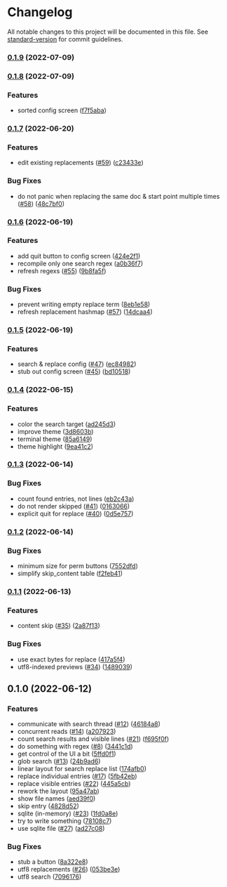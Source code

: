 # Changelog

All notable changes to this project will be documented in this file. See [standard-version](https://github.com/conventional-changelog/standard-version) for commit guidelines.

### [0.1.9](https://github.com/Terkwood/zeditor/compare/v0.1.8...v0.1.9) (2022-07-09)

### [0.1.8](https://github.com/Terkwood/zeditor/compare/v0.1.7...v0.1.8) (2022-07-09)


### Features

* sorted config screen ([f7f5aba](https://github.com/Terkwood/zeditor/commit/f7f5aba4ce27d1c5ca6d81560009a20bce8878d2))

### [0.1.7](https://github.com/Terkwood/zeditor/compare/v0.1.6...v0.1.7) (2022-06-20)


### Features

* edit existing replacements ([#59](https://github.com/Terkwood/zeditor/issues/59)) ([c23433e](https://github.com/Terkwood/zeditor/commit/c23433eba4abbc9bbca5d72730c2ebe2ec538b92))


### Bug Fixes

* do not panic when replacing the same doc & start point multiple times ([#58](https://github.com/Terkwood/zeditor/issues/58)) ([48c7bf0](https://github.com/Terkwood/zeditor/commit/48c7bf0290a8c230fb208ba99bdbcbd1ddf2c71d))

### [0.1.6](https://github.com/Terkwood/zeditor/compare/v0.1.5...v0.1.6) (2022-06-19)


### Features

* add quit button to config screen ([424e2f1](https://github.com/Terkwood/zeditor/commit/424e2f100f56d4003a33e5e9c632f391dca0fdb6))
* recompile only one search regex ([a0b36f7](https://github.com/Terkwood/zeditor/commit/a0b36f7cbab49a1521c44ada0adbf893cd942907))
* refresh regexs ([#55](https://github.com/Terkwood/zeditor/issues/55)) ([9b8fa5f](https://github.com/Terkwood/zeditor/commit/9b8fa5f6da54b2916763df851e861cc70453109e))


### Bug Fixes

* prevent writing empty replace term ([8eb1e58](https://github.com/Terkwood/zeditor/commit/8eb1e58a80f10379f2952f3f0a3377cb7c0ffcc8))
* refresh replacement hashmap ([#57](https://github.com/Terkwood/zeditor/issues/57)) ([14dcaa4](https://github.com/Terkwood/zeditor/commit/14dcaa47533146b9c6b6bf3c8182bf584fe5ab87))

### [0.1.5](https://github.com/Terkwood/zeditor/compare/v0.1.4...v0.1.5) (2022-06-19)


### Features

* search & replace config  ([#47](https://github.com/Terkwood/zeditor/issues/47)) ([ec84982](https://github.com/Terkwood/zeditor/commit/ec84982bcd91f0bacb554ef8c6de0f035226b6e7))
* stub out config screen ([#45](https://github.com/Terkwood/zeditor/issues/45)) ([bd10518](https://github.com/Terkwood/zeditor/commit/bd1051855e33102d8433749bd8fec71565a26e59))

### [0.1.4](https://github.com/Terkwood/zeditor/compare/v0.1.3...v0.1.4) (2022-06-15)


### Features

* color the search target ([ad245d3](https://github.com/Terkwood/zeditor/commit/ad245d3492a30bae185a5c2f012be5eb2e71ea11))
* improve theme ([3d8603b](https://github.com/Terkwood/zeditor/commit/3d8603b1ced080878ae15f71478c9f9e199f8d77))
* terminal theme ([85a6149](https://github.com/Terkwood/zeditor/commit/85a6149be9b54b1b349c56c55d20b4df4e933dae))
* theme highlight ([9ea41c2](https://github.com/Terkwood/zeditor/commit/9ea41c2007d44edb6c89956e1f2cd995838e3cdb))

### [0.1.3](https://github.com/Terkwood/zeditor/compare/v0.1.2...v0.1.3) (2022-06-14)


### Bug Fixes

* count found entries, not lines ([eb2c43a](https://github.com/Terkwood/zeditor/commit/eb2c43af2453115a786d00db7c40896d4bf25c36))
* do not render skipped ([#41](https://github.com/Terkwood/zeditor/issues/41)) ([0163066](https://github.com/Terkwood/zeditor/commit/0163066440fe9316a36fda70d0cd55ec3fb2a7ac))
* explicit quit for replace ([#40](https://github.com/Terkwood/zeditor/issues/40)) ([0d5e757](https://github.com/Terkwood/zeditor/commit/0d5e757168b6c2bd1d5e9c9240ad149db1799d9f))

### [0.1.2](https://github.com/Terkwood/zeditor/compare/v0.1.1...v0.1.2) (2022-06-14)


### Bug Fixes

* minimum size for perm buttons ([7552dfd](https://github.com/Terkwood/zeditor/commit/7552dfddb433436cdc5e8700b867fa74b0745885))
* simplify skip_content table ([f2feb41](https://github.com/Terkwood/zeditor/commit/f2feb41fca571e29c9c04c1e31c290c87da686f7))

### [0.1.1](https://github.com/Terkwood/zeditor/compare/v0.1.0...v0.1.1) (2022-06-13)


### Features

* content skip   ([#35](https://github.com/Terkwood/zeditor/issues/35)) ([2a87f13](https://github.com/Terkwood/zeditor/commit/2a87f13097ee95c146762c2a1d9fdcb73cb77e26))


### Bug Fixes

* use exact bytes for replace ([417a5f4](https://github.com/Terkwood/zeditor/commit/417a5f4664576920f76873ff2cdedf94d50fd1b3))
* utf8-indexed previews ([#34](https://github.com/Terkwood/zeditor/issues/34)) ([1489039](https://github.com/Terkwood/zeditor/commit/148903933646a1640d57989ea2c6e0714a9dc679))

## 0.1.0 (2022-06-12)


### Features

* communicate with search thread ([#12](https://github.com/Terkwood/zeditor/issues/12)) ([46184a8](https://github.com/Terkwood/zeditor/commit/46184a8e49021fc8756e22411988c92262bc120c))
* concurrent reads ([#14](https://github.com/Terkwood/zeditor/issues/14)) ([a207923](https://github.com/Terkwood/zeditor/commit/a207923cc94839689836768a191925a03335b102))
* count search results and visible lines ([#21](https://github.com/Terkwood/zeditor/issues/21)) ([f695f0f](https://github.com/Terkwood/zeditor/commit/f695f0f6617a1aad3713884f061aa58718693060))
* do something with regex ([#8](https://github.com/Terkwood/zeditor/issues/8)) ([3441c1d](https://github.com/Terkwood/zeditor/commit/3441c1d1230a3c08007564389c854fc59b5e959c))
* get control of the UI a bit ([5ffd0f1](https://github.com/Terkwood/zeditor/commit/5ffd0f1340f84c301afb91773fc166a7b40721f6))
* glob search ([#13](https://github.com/Terkwood/zeditor/issues/13)) ([24b9ad6](https://github.com/Terkwood/zeditor/commit/24b9ad63b073a0ac503b9df0ad3732b5e29778e2))
* linear layout for search replace list ([174afb0](https://github.com/Terkwood/zeditor/commit/174afb023ada30381e85537e04573b33fb25ff8a))
* replace individual entries ([#17](https://github.com/Terkwood/zeditor/issues/17)) ([5fb42eb](https://github.com/Terkwood/zeditor/commit/5fb42eb7de916c1338511f7bb7b84262c29e7677))
* replace visible entries ([#22](https://github.com/Terkwood/zeditor/issues/22)) ([445a5cb](https://github.com/Terkwood/zeditor/commit/445a5cba90d54c310d6a5c95f26f94929fc0ab26))
* rework the layout ([95a47ab](https://github.com/Terkwood/zeditor/commit/95a47ab4115c60ba5ee227cdd7a4b0f6a86dec6e))
* show file names ([aed39f0](https://github.com/Terkwood/zeditor/commit/aed39f0f18642bee46f309cd9a9b81bc372ff943))
* skip entry ([4828d52](https://github.com/Terkwood/zeditor/commit/4828d52f97aa9399d0be1034a68f4394c14ef915))
* sqlite (in-memory) ([#23](https://github.com/Terkwood/zeditor/issues/23)) ([1fd0a8e](https://github.com/Terkwood/zeditor/commit/1fd0a8e3c204737e4430ed586bb181a7a91b2583))
* try to write something ([78108c7](https://github.com/Terkwood/zeditor/commit/78108c7fb5ac2cf68ee7ff884f7b4ecfe8041c94))
* use sqlite file ([#27](https://github.com/Terkwood/zeditor/issues/27)) ([ad27c08](https://github.com/Terkwood/zeditor/commit/ad27c0811cb011a77ea78b9072bced2ea5408a0a))


### Bug Fixes

*  stub a button ([8a322e8](https://github.com/Terkwood/zeditor/commit/8a322e89aeb683e9a4059e4d63bead0e1b2ba769))
* utf8 replacements ([#26](https://github.com/Terkwood/zeditor/issues/26)) ([053be3e](https://github.com/Terkwood/zeditor/commit/053be3e7c23f087026f6a789c37daff2f74c12de))
* utf8 search ([7096176](https://github.com/Terkwood/zeditor/commit/7096176f91d94b2fedb1ff348ca4964dfca08734))
